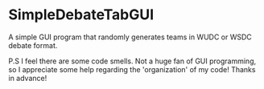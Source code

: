 # SimpleDebateTabGUI
A simple GUI program that randomly generates teams in WUDC or WSDC debate format. 

P.S I feel there are some code smells. Not a huge fan of GUI programming, so I appreciate some help regarding the 'organization' of my code! Thanks in advance!
